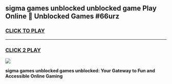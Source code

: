 
## sigma games unblocked unblocked game Play Online 👋 Unblocked Games #66urz
<h3>
<a href="https://premium.freeplayer.one?title=sigma_games_unblocked&ref=21F">CLICK TO PLAY</a></h3>
<hr>

<h3>
<a href="https://premium.freeplayer.one?title=sigma_games_unblocked&ref=21F">CLICK 2 PLAY</a>
  
</h3>

<a href="https://premium.freeplayer.one?title=sigma_games_unblocked&ref=21F/"><img src="https://clearcache.store/games.png"></a>


**sigma games unblocked games unblocked: Your Gateway to Fun and Accessible Online Gaming**
